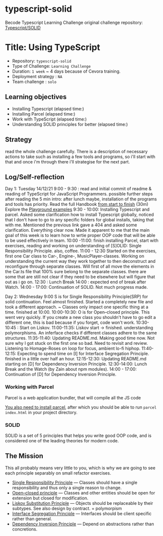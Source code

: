 # typescript-solid
Becode Typescript Learning Challenge
original challenge repository: [Typescript/SOLID](https://github.com/becodeorg/ANT-Lamarr-5.34/tree/main/2.The-Hill/typescript/solid-typescript)
# Title: Using TypeScript

- Repository: `typescript-solid`
- Type of Challenge: `Learning Challenge`
- Duration: `1 week` ~ 4 days because of Cevora training. 
- Deployment strategy : `NA`
- Team challenge : `solo`

## Learning objectives
- Installing Typescript (elapsed time:) 
- Installing Parcel (elapsed time:)
- Work with TypeScript (elapsed time:)
- Understanding SOLID principles for better (elapsed time:)

## Strategy
read the whole challenge carefully. There is a description of necessary actions to take such as installing a few tools and programs, so i'll start with that and once i'm through there i'll strategise for the next part. 

## Log/Self-reflection
Day 1: Tuesday 14/12/21
9:00 - 9:30 : read and initial commit of readme & reading of TypeScript for JavaScript Programmers.
possible further steps after reading the 5 min intro: after lunch maybe, installation of the programs and tools has priority. 
Read the full Handbook [from start to finish](https://www.typescriptlang.org/docs/handbook/intro.html) (30m) 
Explore the [Playground examples](https://www.typescriptlang.org/play#show-examples)
9:30 - 10:00: Installing Typescript and parcel. Asked some clarification how to install Typescript globally, noticed that I don't have to go to any specific folders for global installs, taking that with me.
Mentioned the previous link gave a 404 and asked some clarification. Everything clear now. Made it apparent to me that the main goal of this week is to learn how to wrtie proper OOP code that will be able to be used effectively in team.
10:00 -11:00: finish installing Parcel, start with exercises, reading and working on understanding of [S]OLID: Single Responsibility Principle. also, coffee. 
11:00 - 12:30 Started on the exercises, first one Car class to Car-, Engine-, MusicPlayer-classes. 
Working on understanding the current way they work together to then deconstruct and reconfigure through separate classes. 
Will first of all move the elements in the Car.ts file that 100% sure belong to the separate classes. 
there are some that are still not clear if they need to be elsewhere but will figure that out as i go on. 
12:30 : Lunch Break
14:00 : expected end of break after Watch. 
14:00 - 17:00: Continuation of SOLID. Not much progress made. 

Day 2: Wednesday
9:00 S is for Single Responsibility Principle(SRP) for solid continuation. Feel almost finished. 
Started a completely new file and took a different approach. 
 ~ Classes only impact one specific thing at a time. 
finished at 10:00.
10:00-10:30: O is for Open–closed principle. This went very quickly. If you create a new class you shouldn't have to go edit a different one, this is bad because if you forget, code won't work. 
10:30-10:45 : Start on Liskov. 
11:00-11:35: Liskov start -> finished. understanding polymorphisms. An inferface checks if different classes adhere to the same structures. 
11:35-11:40: Updating README.md. Making good time now. Not sure why I got stuck on the first one so bad. Need to revisit and review. Listening to Homage-Roses on loop for focus, ambient lo-fi hiphop. 
11:40-12:15: Expecting to spend time on [I] for Interface Segregation Principle. finished in a little over half an hour. 
12:15-12:30: Updating README.md starting on [D] for Dependency Inversion Principle.
12:30-14:00: Lunch Break and the Watch (by Zain about npm modules). 
14:00 - 17:00: Continuation of [D] for Dependency Inversion Principle.



### Working with Parcel
Parcel is a web application bundler, that will compile all the JS code

[You also need to install parcel](https://parceljs.org/getting_started.html), after which you should be able to run `parcel index.html` in your project directory.

### SOLID
SOLID is a set of 5 principles that helps you write good OOP code, and is considered one of the leading theories for modern code.

## The Mission
This all probably means very little to you, which is why we are going to see each principle separably on small refactor exercises.

* [Single Responsibility Principle](SOLID/0.S/readme.md) — Classes should have a single responsibility and thus only a single reason to change.
* [Open–closed principle](SOLID/1.O/readme.md) — Classes and other entities should be open for extension but closed for modification.
* [Liskov Substitution Principle](SOLID/2.L/readme.md) — Objects should be replaceable by their subtypes. See also design by contract. = polymorpism
* [Interface Segregation Principle](SOLID/3.I/readme.md) — Interfaces should be client specific rather than general.
* [Dependency Inversion Principle](SOLID/4.D/readme.md) — Depend on abstractions rather than concretions.



